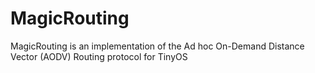 # MagicRouting
MagicRouting is an implementation of the Ad hoc On-Demand Distance Vector (AODV) Routing protocol for TinyOS
